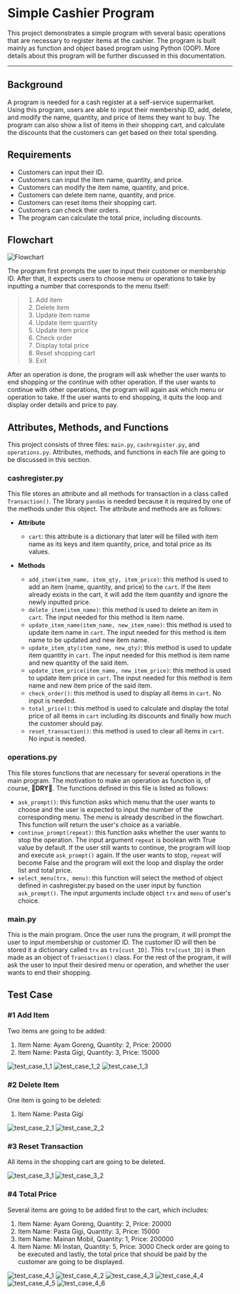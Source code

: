 # Simple Cashier Program
This project demonstrates a simple program with several basic operations that are necessary to register items at the cashier. The program is built mainly as function and object based program using Python (OOP). More details about this program will be further discussed in this documentation.

---

## Background
A program is needed for a cash register at a self-service supermarket. Using this program, users are able to input their membership ID, add, delete, and modify the name, quantity, and price of items they want to buy. The program can also show a list of items in their shopping cart, and calculate the discounts that the customers can get based on their total spending.

## Requirements
- Customers can input their ID.
- Customers can input the item name, quantity, and price.
- Customers can modify the item name, quantity, and price.
- Customers can delete item name, quantity, and price.
- Customers can reset items their shopping cart.
- Customers can check their orders.
- The program can calculate the total price, including discounts.

## Flowchart
![Flowchart](pics/flowchart_cashier.png "Flowchart")

The program first prompts the user to input their customer or membership ID. After that, it expects users to choose menu or operations to take by inputting a number that corresponds to the menu itself:
> 1. Add item
> 2. Delete item
> 3. Update item name
> 4. Update item quantity
> 5. Update item price
> 6. Check order
> 7. Display total price
> 8. Reset shopping cart
> 0. Exit

After an operation is done, the program will ask whether the user wants to end shopping or the continue with other operation. If the user wants to continue with other operations, the program will again ask which menu or operation to take. If the user wants to end shopping, it quits the loop and display order details and price to pay.

## Attributes, Methods, and Functions
This project consists of three files: `main.py`, `cashregister.py`, and `operations.py`. Attributes, methods, and functions in each file are going to be discussed in this section.

### cashregister.py
This file stores an attribute and all methods for transaction in a class called `Transaction()`. The library `pandas` is needed because it is required by one of the methods under this object. The attribute and methods are as follows:
- **Attribute**
    - `cart`: this attribute is a dictionary that later will be filled with item name as its keys and item quantity, price, and total price as its values.

- **Methods**
    - `add_item(item_name, item_qty, item_price)`: this method is used to add an item (name, quantity, and price) to the `cart`. If the item already exists in the cart, it will add the item quantity and ignore the newly inputted price.
    - `delete_item(item_name)`: this method is used to delete an item in `cart`. The input needed for this method is item name.
    - `update_item_name(item_name, new_item_name)`: this method is used to update item name in `cart`. The input needed for this method is item name to be updated and new item name.
    - `update_item_qty(item_name, new_qty)`: this method is used to update item quantity in `cart`. The input needed for this method is item name and new quantity of the said item.
    - `update_item_price(item_name, new_item_price)`: this method is used to update item price in `cart`. The input needed for this method is item name and new item price of the said item.
    - `check_order()`: this method is used to display all items in `cart`. No input is needed.
    - `total_price()`: this method is used to calculate and display the total price of all items in `cart` including its discounts and finally how much the customer should pay.
    - `reset_transaction()`: this method is used to clear all items in `cart`. No input is needed.

### operations.py
This file stores functions that are necessary for several operations in the main program. The motivation to make an operation as function is, of course, :rainbow:**DRY**:rainbow:. The functions defined in this file is listed as follows:
- `ask_prompt()`: this function asks which menu that the user wants to choose and the user is expected to input the number of the corresponding menu. The menu is already described in the flowchart. This function will return the user's choice as a variable.
- `continue_prompt(repeat)`: this function asks whether the user wants to stop the operation. The input argument `repeat` is boolean with True value by default. If the user still wants to continue, the program will loop and execute `ask_prompt()` again. If the user wants to stop, `repeat` will become False and the program will exit the loop and display the order list and total price.
- `select_menu(trx, menu)`: this function will select the method of object defined in cashregister.py based on the user input by function `ask_prompt()`. The input arguments include object `trx` and `menu` of user's choice.

### main.py
This is the main program. Once the user runs the program, it will prompt the user to input membership or customer ID. The customer ID will then be stored it a dictionary called `trx` as `trx[cust_ID]`. This `trx[cust_ID]` is then made as an object of `Transaction()` class. For the rest of the program, it will ask the user to input their desired menu or operation, and whether the user wants to end their shopping.

## Test Case
### #1 Add Item
Two items are going to be added:
1. Item Name: Ayam Goreng, Quantity: 2, Price: 20000
2. Item Name: Pasta Gigi, Quantity: 3, Price: 15000

![test_case_1_1](pics/case1_1.png "Test Case 1")
![test_case_1_2](pics/case1_2.png "Test Case 1")
![test_case_1_3](pics/case1_3.png "Test Case 1")

### #2 Delete Item
One item is going to be deleted:
1. Item Name: Pasta Gigi

![test_case_2_1](pics/case2_1.png "Test Case 2")
![test_case_2_2](pics/case2_2.png "Test Case 2")

### #3 Reset Transaction
All items in the shopping cart are going to be deleted.

![test_case_3_1](pics/case3_1.png "Test Case 3")
![test_case_3_2](pics/case3_2.png "Test Case 3")

### #4 Total Price
Several items are going to be added first to the cart, which includes:
1. Item Name: Ayam Goreng, Quantity: 2, Price: 20000
2. Item Name: Pasta Gigi, Quantity: 3, Price: 15000
3. Item Name: Mainan Mobil, Quantity: 1, Price: 200000
4. Item Name: Mi Instan, Quantity: 5, Price: 3000
Check order are going to be executed and lastly, the total price that should be paid by the customer are going to be displayed.

![test_case_4_1](pics/case4_1.png "Test Case 4")
![test_case_4_2](pics/case4_2.png "Test Case 4")
![test_case_4_3](pics/case4_3.png "Test Case 4")
![test_case_4_4](pics/case4_4.png "Test Case 4")
![test_case_4_5](pics/case4_5.png "Test Case 4")
![test_case_4_6](pics/case4_6.png "Test Case 4")
